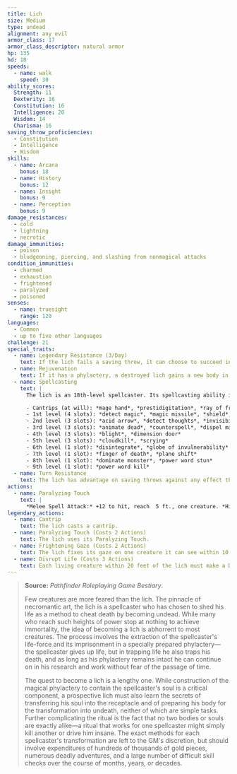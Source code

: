 ```yaml
---
title: Lich
size: Medium
type: undead
alignment: any evil
armor_class: 17
armor_class_descriptor: natural armor
hp: 135
hd: 18
speeds:
  - name: walk
    speed: 30
ability_scores:
  Strength: 11
  Dexterity: 16
  Constitution: 16
  Intelligence: 20
  Wisdom: 14
  Charisma: 16
saving_throw_proficiencies:
  - Constitution
  - Intelligence
  - Wisdom
skills:
  - name: Arcana
    bonus: 18
  - name: History
    bonus: 12
  - name: Insight
    bonus: 9
  - name: Perception
    bonus: 9
damage_resistances:
  - cold
  - lightning
  - necrotic
damage_immunities:
  - poison
  - bludgeoning, piercing, and slashing from nonmagical attacks
condition_immunities:
  - charmed
  - exhaustion
  - frightened
  - paralyzed
  - poisoned
senses:
  - name: truesight
    range: 120
languages:
  - Common
  - up to five other languages
challenge: 21
special_traits:
  - name: Legendary Resistance (3/Day)
    text: If the lich fails a saving throw, it can choose to succeed instead.
  - name: Rejuvenation
    text: If it has a phylactery, a destroyed lich gains a new body in 1d10 days, regaining all its hit points and becoming active again. The new body appears within 5 feet of the phylactery.
  - name: Spellcasting
    text: |
      The lich is an 18th-level spellcaster. Its spellcasting ability is Intelligence (spell save DC 20, +12  to hit with spell attacks). The lich has the following wizard spells prepared:

      - Cantrips (at will): *mage hand*, *prestidigitation*, *ray of frost*
      - 1st level (4 slots): *detect magic*, *magic missile*, *shield*, *thunderwave*
      - 2nd level (3 slots): *acid arrow*, *detect thoughts*, *invisibility*, *mirror image*
      - 3rd level (3 slots): *animate dead*, *counterspell*, *dispel magic*, *fireball*
      - 4th level (3 slots): *blight*, *dimension door*
      - 5th level (3 slots): *cloudkill*, *scrying*
      - 6th level (1 slot): *disintegrate*, *globe of invulnerability*
      - 7th level (1 slot): *finger of death*, *plane shift*
      - 8th level (1 slot): *dominate monster*, *power word stun*
      - 9th level (1 slot): *power word kill*
  - name: Turn Resistance
    text: The lich has advantage on saving throws against any effect that turns undead.
actions:
  - name: Paralyzing Touch
    text: |
      *Melee Spell Attack:* +12 to hit, reach  5 ft., one creature. *Hit:* 10 (3d6) cold damage. The target must succeed on a DC 18 Constitution saving throw or be paralyzed for 1 minute. The target can repeat the saving throw at the end of each of its turns, ending the effect on itself on a success.
legendary_actions:
  - name: Cantrip
    text: The lich casts a cantrip.
  - name: Paralyzing Touch (Costs 2 Actions)
    text: The lich uses its Paralyzing Touch.
  - name: Frightening Gaze (Costs 2 Actions)
    text: The lich fixes its gaze on one creature it can see within 10 feet of it. The target must succeed on a DC 18 Wisdom saving throw against this magic or become frightened for 1  minute. The frightened target can repeat the saving throw at the end of each of its turns, ending the effect on itself on a success. If a target's saving throw is successful or the effect ends for it, the target is immune to the lich's gaze for the next 24 hours.
  - name: Disrupt Life (Costs 3 Actions)
    text: Each living creature within 20 feet of the lich must make a DC 18 Constitution saving throw against this magic, taking 21 (6d6) necrotic damage on a failed save, or half as much damage on a successful one.
---
```


> **Source:** *Pathfinder Roleplaying Game Bestiary*.
>
> Few creatures are more feared than the lich. The pinnacle of necromantic art, the lich is a spellcaster who has chosen to shed his life as a method to cheat death by becoming undead. While many who reach such heights of power stop at nothing to achieve immortality, the idea of becoming a lich is abhorrent to most creatures. The process involves the extraction of the spellcaster's life-force and its imprisonment in a specially prepared phylactery—the spellcaster gives up life, but in trapping life he also traps his death, and as long as his phylactery remains intact he can continue on in his research and work without fear of the passage of time.
>
> The quest to become a lich is a lengthy one. While construction of the magical phylactery to contain the spellcaster's soul is a critical component, a prospective lich must also learn the secrets of transferring his soul into the receptacle and of preparing his body for the transformation into undeath, neither of which are simple tasks. Further complicating the ritual is the fact that no two bodies or souls are exactly alike—a ritual that works for one spellcaster might simply kill another or drive him insane. The exact methods for each spellcaster's transformation are left to the GM's discretion, but should involve expenditures of hundreds of thousands of gold pieces, numerous deadly adventures, and a large number of difficult skill checks over the course of months, years, or decades.
